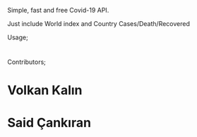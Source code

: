 Simple, fast and free Covid-19 API. 

Just include World index and Country Cases/Death/Recovered 

Usage;

#
#
#
#

Contributors;
# Volkan Kalın
# Said Çankıran

